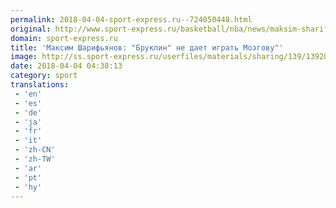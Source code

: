 ```yaml
---
permalink: 2018-04-04-sport-express.ru--724050448.html
original: http://www.sport-express.ru/basketball/nba/news/maksim-sharifyanov-bruklin-ne-daet-igrat-mozgovu-1392076/
domain: sport-express.ru
title: 'Максим Шарифьянов: "Бруклин" не дает играть Мозгову"'
image: http://ss.sport-express.ru/userfiles/materials/sharing/139/1392076.jpg
date: 2018-04-04 04:38:13
category: sport
translations: 
 - 'en'
 - 'es'
 - 'de'
 - 'ja'
 - 'fr'
 - 'it'
 - 'zh-CN'
 - 'zh-TW'
 - 'ar'
 - 'pt'
 - 'hy'
---
```


